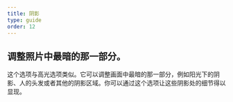 ```yaml
---
title: 阴影
type: guide
order: 12
---
```


## 调整照片中最暗的那一部分。

这个选项与高光选项类似。它可以调整画面中最暗的那一部分，例如阳光下的阴影、人的头发或者其他的阴影区域。你可以通过这个选项让这些阴影处的细节得以显现。
